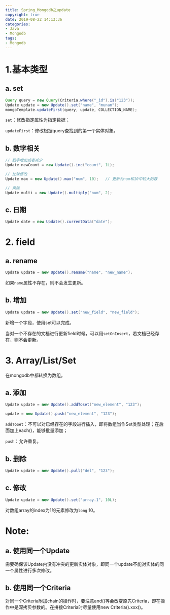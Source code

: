 ```yaml
---
title: Spring_Mongodb之update
copyright: true
date: 2019-08-22 14:13:36
categories:
- Java
- Mongodb
tags:
- Mongodb
---
```


# 1.基本类型

## a. set

```java
Query query = new Query(Criteria.where("_id").is("123"));
Update update = new Update().set("name", "munan");
mongoTemplate.updateFirst(query, update, COLLECTION_NAME);
```

`set`：修改指定属性为指定数据；

`updateFirst`：修改根据query查找到的第一个实体对象。

<!-- more -->

## b. 数字相关

```java
// 数字增加或者减少
Update newCount = new Update().inc("count", 1L);

// 比较修改
Update max = new Update().max("num", 10);	// 更新为num和10中较大的数

// 乘除
Update multi = new Update().multiply("num", 2);
```

## c. 日期

```java
Update date = new Update().currentData("date");
```

# 2. field

## a. rename

```java
Update update = new Update().rename("name", "new_name");
```

如果`name`属性不存在，则不会发生更新。

## b. 增加

```java
Update update = new Update().set("new_field", "new_field");
```

新增一个字段，使用set可以完成。

当对一个不存在的文档进行更新field时候，可以用`setOnInsert`，若文档已经存在，则不会更新。

# 3. Array/List/Set

在mongodb中都转换为数组。

## a. 添加

```java
Update update = new Update().addToset("new_element", "123");

update = new Update().push("new_element", "123");
```

`addToSet`：不可以对已经存在的字段进行插入，即将数组当作Set类型处理；在后面加上each()，能够批量添加；

`push`：允许重复。

## b. 删除

```java
Update update = new Update().pull("del", "123");
```

## c. 修改

```java
Update update = new Update().set("array.1", 10L);
```

对数组array的index为1的元素修改为`long` 10。

# Note:

## a. 使用同一个Update

需要确保该Update内没有冲突的更新实体对象，即同一个update不能对实体的同一个属性进行多次修改。

## b.  使用同一个Criteria

对同一个Criteria附加chain的操作时，要注意and()等会改变原先Criteria，即在操作中是深拷贝参数的。在拼接Criteria时尽量使用new Criteria().xxx()。

